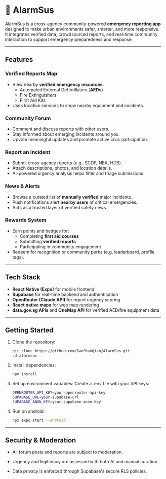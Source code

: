 # 🚨 AlarmSus

AlarmSus is a cross-agency community-powered **emergency reporting app** designed to make urban environments safer, smarter, and more responsive. It integrates verified data, crowdsourced reports, and real-time community interaction to support emergency preparedness and response.

---

## Features

### Verified Reports Map
- View nearby **verified emergency resources**:
  - Automated External Defibrillators (**AEDs**)
  - Fire Extinguishers
  - First Aid Kits
- Uses location services to show nearby equipment and incidents.

### Community Forum
- Comment and discuss reports with other users.
- Stay informed about emerging incidents around you.
- Upvote meaningful updates and promote active civic participation.

### Report an Incident
- Submit cross-agency reports (e.g., SCDF, NEA, HDB).
- Attach descriptions, photos, and location details.
- AI-powered urgency analysis helps filter and triage submissions.

### News & Alerts
- Browse a curated list of **manually verified** major incidents.
- Push notifications alert **nearby users** of critical emergencies.
- Acts as a trusted layer of verified safety news.

### Rewards System
- Earn points and badges for:
  - Completing **first aid courses**
  - Submitting **verified reports**
  - Participating in community engagement
- Redeem for recognition or community perks (e.g. leaderboard, profile tags).

---

## Tech Stack

- **React Native (Expo)** for mobile frontend
- **Supabase** for real-time backend and authentication
- **OpenRouter (Claude API)** for report urgency scoring
- **React native maps** for web map rendering
- **data.gov.sg APIs** and **OneMap API** for verified AED/fire equipment data

---

## Getting Started

1. Clone the repository:
   ```bash
   git clone https://github.com/SanShaoQian/AlarmSus.git
   cd alarmsus
   ```
2. Install dependencies:
    ```bash
    npm install
    ```

3. Set up environment variables:
    Create a .env file with your API keys:
    ```bash
    OPENROUTER_API_KEY=your-openrouter-api-key
    SUPABASE_URL=your-supabase-url
    SUPABASE_ANON_KEY=your-supabase-anon-key
    ```

4. Run on android:
    ```bash
    npx expo start --android
    ```
    
---

## Security & Moderation

- All forum posts and reports are subject to moderation.

- Urgency and legitimacy are assessed with both AI and manual curation.

- Data privacy is enforced through Supabase's secure RLS policies.


